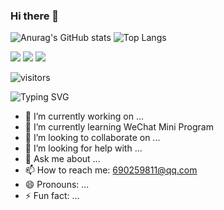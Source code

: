 ### Hi there 👋

![Anurag's GitHub stats](https://github-readme-stats.vercel.app/api?username=sskzy)
![Top Langs](https://github-readme-stats.vercel.app/api/top-langs/?username=sskzy)

<img src="https://img.shields.io/badge/-HTML5-E34F26?style=flat-square&logo=html5&logoColor=white" /> <img src="https://img.shields.io/badge/-CSS3-1572B6?style=flat-square&logo=css3" /> <img src="https://img.shields.io/badge/-JavaScript-oringe?style=flat-square&logo=javascript" />

![visitors](https://visitor-badge.glitch.me/badge?page_id=page.id&left_color=green&right_color=red)

![Typing SVG](https://readme-typing-svg.demolab.com/?lines=First+line+of+text;Second+line+of+text)

- 🔭 I’m currently working on ...
- 🌱 I’m currently learning WeChat Mini Program
- 👯 I’m looking to collaborate on ...
- 🤔 I’m looking for help with ...
- 💬 Ask me about ...
- 📫 How to reach me: 690259811@qq.com
- 😄 Pronouns: ...
- ⚡ Fun fact: ...
